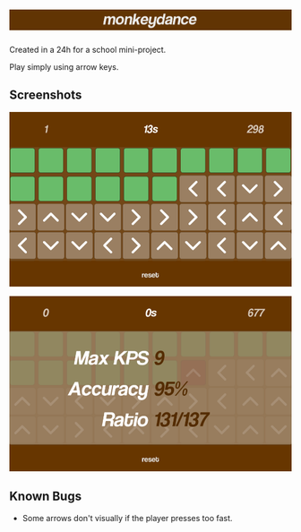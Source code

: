 # [![monkeydance](Images/banner.png)](https://dev-evening.itch.io/monkeydance)

Created in a 24h for a school mini-project.

Play simply using arrow keys.

## Screenshots

![Gameplay Image](Images/gameplay.png)

![Results Image](Images/result.png)

## Known Bugs

- Some arrows don't visually if the player presses too fast.
